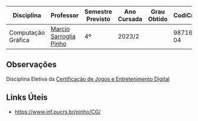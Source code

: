 | Disciplina | Professor | Semestre Previsto | Ano Cursada | Grau Obtido | CodiCred | Carga Horária |
| --- | --- | --- | --- | --- | --- | --- |
| Computação Gráfica | [Marcio Sarroglia Pinho](https://www.inf.pucrs.br/pinho/) | 4º | 2023/2 | | 98716-04 | 60 |

## Observações

Disciplina Eletiva da [Certificação de Jogos e Entretenimento Digital](https://www.pucrs.br/politecnica/cursos/jogos-e-entretenimento-digital/)

## Links Úteis

  - https://www.inf.pucrs.br/pinho/CG/
